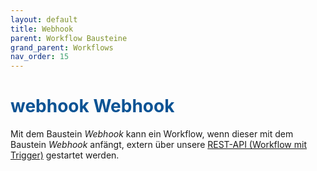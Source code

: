 ```yaml
---
layout: default
title: Webhook
parent: Workflow Bausteine
grand_parent: Workflows
nav_order: 15
---
```


# <span style="color:#0b5394"><span class="material-icons">webhook</span> **Webhook**</span>

Mit dem Baustein *Webhook* kann ein Workflow, wenn dieser mit dem Baustein *Webhook* anfängt, 
extern über unsere [REST-API (Workflow mit Trigger)](https://app.univelop.de/api/docs/) gestartet werden.